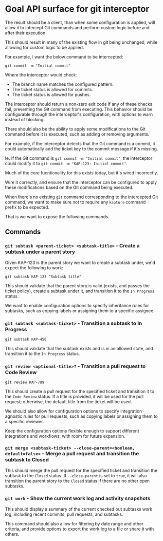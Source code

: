 # Goal API surface for git interceptor 

The result should be a client, than when some configuration is applied, will allow it to intercept Git commands and 
perform custom logic before and after their execution.

This should result in many of the existing flow in git being unchanged, while allowing for custom logic to be applied.

For example, I want the below command to be intercepted:

```shell
git commit -m "Initial commit"
```

Where the interceptor would check:
- The branch name matches the configured pattern.
- The ticket status is allowed for commits.
- The ticket status is allowed for pushes.

The interceptor should return a non-zero exit code if any of these checks fail, preventing the Git command from executing.
This behavior should be configurable through the interceptor's configuration, with options to warn instead of blocking.

There should also be the ability to apply some modifications to the Git command before it is executed,
such as adding or removing arguments.

For example, if the interceptor detects that the Git command is a commit, it could automatically add the ticket key to the commit message if it's missing.

Ie. If the Git command is `git commit -m "Initial commit"`, the interceptor could modify it to `git commit -m "KAP-123: Initial commit"`.

Much of the core fucntionality for this exists today, but it's wired incorrectly.

Wire it correctly, and ensure that the interceptor can be configured to apply these modifications based on the Git command being executed.

When there's no existing `git` command corresponding to the intercepted Git command, we want to make sure not to require any `kapture` command prefix to be expected.

That is we want to expose the  following commands.


## Commands

### `git subtask <parent-ticket> <subtask-title>` - Create a subtask under a parent story

Given KAP-123 is the parent story we want to create a subtask under, we'd expect the following to work:

```shell
git subtask KAP-123 "Subtask title"
```

This should validate that the parent story is valid (exists, and passes the ticket policy), create a subtask under it, and transition it to the `In Progress` status.

We want to enable configuration options to specify inheritance rules for subtasks, such as copying labels or assigning them to a specific assignee.


### `git subtask <subtask-ticket>` - Transition a subtask to In Progress

```shell
git subtask KAP-456
```

This should validate that the subtask exists and is in an allowed state, and transition it to the `In Progress` status.

### `git review <optional-title>?` - Transition a pull request to Code Review

```shell
git review KAP-789
```

This should create a pull request for the specified ticket and transition it to the `Code Review` status.
If a title is provided, it will be used for the pull request; otherwise, the default title from the ticket will be used.

We should also allow for configuration options to specify integration agnostic rules for pull requests,
such as copying labels or assigning them to a specific reviewer.

Keep the configuration options flexible enough to support different integrations and workflows, with room for future expansion.

### `git merge <subtask-ticket> --close-parent=<boolean, default=false>` - Merge a pull request and transition the subtask to Closed

This should merge the pull request for the specified ticket and transition the subtask to the `Closed` status.
If `--close-parent` is set to `true`, it will also transition the parent story to the `Closed` status if there are no other open subtasks.


### `git work` - Show the current work log and activity snapshots

This should display a summary of the current checked out subtasks work log, including recent commits, pull requests, and subtasks.

This command should also allow for filtering by date range and other criteria, and provide options to export the work log to a file or share it with others.
